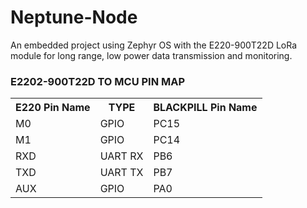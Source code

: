 # Neptune-Node
An embedded project using Zephyr OS with the E220-900T22D LoRa module for long range, low power data transmission and monitoring.

### E2202-900T22D TO MCU PIN MAP
<table>
        <tr>
            <th>E220 Pin Name</th>
            <th>TYPE</th>
            <th>BLACKPILL Pin Name</th>
        </tr>
        <tr>
            <td>M0</td>
            <td>GPIO</td>
            <td>PC15</td>
        </tr>
        <tr>
            <td>M1</td>
            <td>GPIO</td>
            <td>PC14</td>
        </tr>
        <tr>
            <td>RXD</td>
            <td>UART RX</td>
            <td>PB6</td>
        </tr>
        <tr>
            <td>TXD</td>
            <td>UART TX</td>
            <td>PB7</td>
        </tr>
        <tr>
            <td>AUX</td>
            <td>GPIO</td>
            <td>PA0</td>
        </tr>
    </table>
